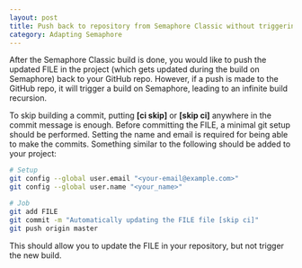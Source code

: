 ```yaml
---
layout: post
title: Push back to repository from Semaphore Classic without triggering the build
category: Adapting Semaphore
---
```


After the Semaphore Classic build is done, you would like to push the updated
FILE in the project (which gets updated during the build on Semaphore) back to
your GitHub repo. However, if a push is made to the GitHub repo, it will
trigger a build on Semaphore, leading to an infinite build recursion.

To skip building a commit, putting **[ci skip]** or **[skip ci]** anywhere in the
commit message is enough. Before committing the FILE, a minimal git setup
should be performed. Setting the name and email is required for being able to
make the commits. Something similar to the following should be added to your
project:

```bash
# Setup
git config --global user.email "<your-email@example.com>"
git config --global user.name "<your_name>"

# Job
git add FILE
git commit -m "Automatically updating the FILE file [skip ci]"
git push origin master
```

This should allow you to update the FILE in your repository, but not trigger
the new build.
